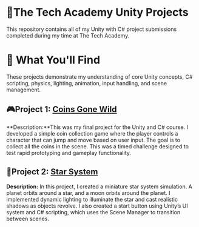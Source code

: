 # 🌟The Tech Academy Unity Projects
 This repository contains all of my Unity with C# project submissions completed during my time at The Tech Academy.
# 🧠 What You'll Find
These projects demonstrate my understanding of core Unity concepts, C# scripting, physics, lighting, animation, input handling, and scene management.

## 🎮Project 1: [Coins Gone Wild](https://github.com/Dev-OtedGamer/The-Tech-Academy-Unity-Projects/blob/main/Coins%20Gone%20Wild%203D/Assets/Scripts/Player.cs)
**Description:**This was my final project for the Unity and C# course. I developed a simple coin collection game where the player controls a character 
that can jump and move based on user input. The goal is to collect all the coins in the scene. This was a timed challenge designed to test rapid 
prototyping and gameplay functionality.

## 🌌Project 2: [Star System](https://github.com/Dev-OtedGamer/The-Tech-Academy-Unity-Projects/blob/main/Star%20System/Assets/Scripts/RotateAround.cs)
**Description:** In this project, I created a miniature star system simulation. A planet orbits around a star, and a moon orbits around the planet. 
I implemented dynamic lighting to illuminate the star and cast realistic shadows as objects revolve. 
I also created a start button using Unity’s UI system and C# scripting, which uses the Scene Manager to transition between scenes.
